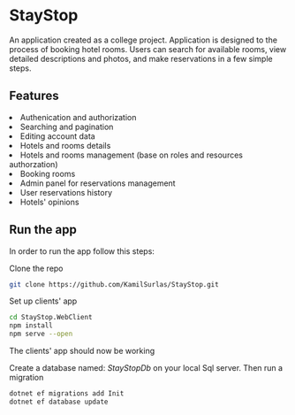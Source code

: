 # StayStop 
An application created as a college project. Application is designed to the process of booking hotel rooms. Users can search for available rooms, view detailed descriptions and photos, and make reservations in a few simple steps.

## Features 
<li>Authenication and authorization</li>
<li>Searching and pagination</li>
<li>Editing account data</li>
<li>Hotels and rooms details</li>
<li>Hotels and rooms management (base on roles and resources authorzation)</li>
<li>Booking rooms</li>
<li>Admin panel for reservations management</li>
<li>User reservations history</li>
<li>Hotels' opinions</li>

## Run the app
In order to run the app follow this steps: 


Clone the repo
```bash
git clone https://github.com/KamilSurlas/StayStop.git
```

Set up clients' app
```bash
cd StayStop.WebClient
npm install
npm serve --open
```
The clients' app should now be working


Create a database named: *StayStopDb* on your local Sql server. Then run a migration
```bash
dotnet ef migrations add Init
dotnet ef database update
```



